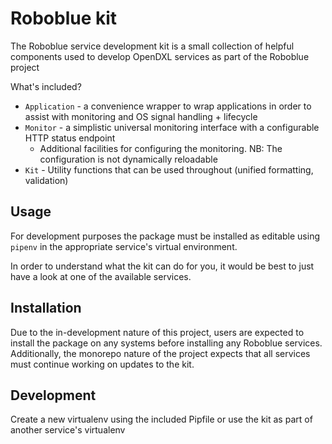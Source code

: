 # Roboblue kit

The Roboblue service development kit is a small collection of helpful components used to develop OpenDXL services as
part of the Roboblue project

What's included?

* `Application` - a convenience wrapper to wrap applications in order to assist with monitoring and OS signal handling + lifecycle
* `Monitor` - a simplistic universal monitoring interface with a configurable HTTP status endpoint
    * Additional facilities for configuring the monitoring. NB: The configuration is not dynamically reloadable
* `Kit` - Utility functions that can be used throughout (unified formatting, validation)

## Usage

For development purposes the package must be installed as editable using `pipenv` in the appropriate service's virtual
environment.

In order to understand what the kit can do for you, it would be best to just have a look at one of the available
services.

## Installation

Due to the in-development nature of this project, users are expected to install the package on any systems before
installing any Roboblue services. Additionally, the monorepo nature of the project expects that all services must 
continue working on updates to the kit.

## Development

Create a new virtualenv using the included Pipfile or use the kit as part of another service's virtualenv
